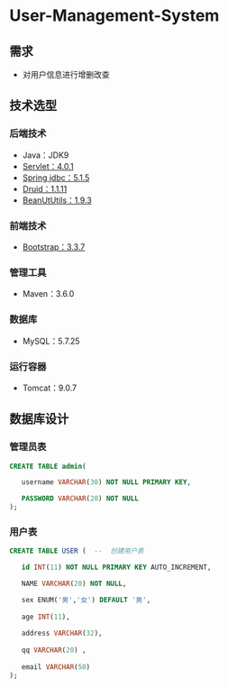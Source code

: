 # User-Management-System

## 需求

- 对用户信息进行增删改查

## 技术选型

### 后端技术

- Java：JDK9
- [Servlet：4.0.1](https://mvnrepository.com/artifact/javax.servlet/javax.servlet-api)
- [Spring jdbc：5.1.5](https://mvnrepository.com/artifact/org.springframework/spring-jdbc)
- [Druid：1.1.11](https://mvnrepository.com/artifact/com.alibaba/druid)
- [BeanUtUtils：1.9.3](https://mvnrepository.com/artifact/commons-beanutils/commons-beanutils)

### 前端技术

- [Bootstrap：3.3.7](https://v3.bootcss.com/)

### 管理工具

- Maven：3.6.0

### 数据库

- MySQL：5.7.25

### 运行容器

- Tomcat：9.0.7

## 数据库设计

### 管理员表

 ```sql
CREATE TABLE admin(

	username VARCHAR(30) NOT NULL PRIMARY KEY,

	PASSWORD VARCHAR(20) NOT NULL
);
```

### 用户表

 ```sql
CREATE TABLE USER (  --  创建用户表
 
 	id INT(11) NOT NULL PRIMARY KEY AUTO_INCREMENT,
 
 	NAME VARCHAR(20) NOT NULL,
 
 	sex ENUM('男','女') DEFAULT '男',
  
	age INT(11),
  
	address VARCHAR(32),
	
	qq VARCHAR(20) ,
	
	email VARCHAR(50) 
 );
```





